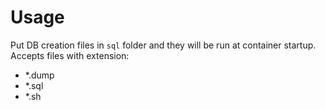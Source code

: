 # Usage

Put DB creation files in `sql` folder and they will be run at container startup.
Accepts files with extension:

- \*.dump
- \*.sql
- \*.sh
